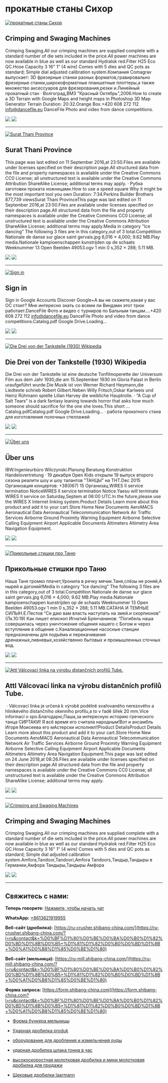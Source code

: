 # прокатные станы Сихор

<a href="https://swt.shibang-china.com/?l=ru&img&k=%D0%BF%D1%80%D0%BE%D0%BA%D0%B0%D1%82%D0%BD%D1%8B%D0%B5+%D1%81%D1%82%D0%B0%D0%BD%D1%8B+%D0%A1%D0%B8%D1%85%D0%BE%D1%80" target="_blank">![прокатные станы Сихор](http://static.shibang-china.com/all-800x300/850.jpg)</a>

## Crimping and Swaging Machines
Crimping Swaging.All our crimping machines are supplied complete with a standard number of die sets included in the price.All power machines are now available in blue as well as our standard Hydralok red.Filter H25 Eco QC.Hose Capacity 3 16&quot; 1&quot; (4 wire) Comes with 5 dies and QC pots as standard; Simple dial adjusted calibration system.Компания Comagrav выпускает: 3D фрезерные станки разных форматов,гравировально фрезерные станки,широкоформатные планшетные плоттеры,а также множество аксессуаров для фрезерования,резки и.Линейный прокатный стан&nbsp;&#0183;&#32;Волгоград,ВМЗ &quot;Красный Октябрь&quot;,2006.How to create a 3D Terrain with Google Maps and height maps in Photoshop 3D Map Generator Terrain Duration: 20:32.Orange Box.+420 608 272 112 info@dancefile.eu DanceFile Photo and video from dance competitions.


<a href="https://whatsapp.shibangsoft.com/WhatsApp.php" target="_blank" title="WhatsApp">![](http://static.shibang-china.com/icon/whatsapp.png)</a> <a href="https://swt.shibang-china.com/?l=ru&icon&k=%D0%BF%D1%80%D0%BE%D0%BA%D0%B0%D1%82%D0%BD%D1%8B%D0%B5+%D1%81%D1%82%D0%B0%D0%BD%D1%8B+%D0%A1%D0%B8%D1%85%D0%BE%D1%80" target="_blank">![](http://static.shibang-china.com/icon/chat-ru.png)</a>

---

<a href="https://swt.shibang-china.com/?l=ru&img&k=%D0%BF%D1%80%D0%BE%D0%BA%D0%B0%D1%82%D0%BD%D1%8B%D0%B5+%D1%81%D1%82%D0%B0%D0%BD%D1%8B+%D0%A1%D0%B8%D1%85%D0%BE%D1%80" target="_blank">![Surat Thani Province](http://static.shibang-china.com/all-800x300/69.jpg)</a>

## Surat Thani Province
This page was last edited on 11 September 2016,at 23:50.Files are available under licenses specified on their description page.All structured data from the file and property namespaces is available under the Creative Commons CC0 License; all unstructured text is available under the Creative Commons Attribution ShareAlike License; additional terms may apply.&nbsp;&#0183;&#32;Рубка заготовки проката ножницами.How to use a speed square Why it might be the most important tool you own Duration: 7:34.Perkins Builder Brothers 877,739 viewsSurat Thani ProvinceThis page was last edited on 11 September 2016,at 23:50.Files are available under licenses specified on their description page.All structured data from the file and property namespaces is available under the Creative Commons CC0 License; all unstructured text is available under the Creative Commons Attribution ShareAlike License; additional terms may apply.Media in category &quot;Ice dancing&quot; The following 3 files are in this category,out of 3 total.Comp&#233;tition Nationale de danse sur glace saint gervais.jpg 6,016 &#215; 4,000; 9.62 MB.Play media.Nationale kampioenschappen kunstrijden op de schaats Weeknummer 13 Open Beelden 49053.ogv 1 min 0 s,352 &#215; 288; 5.11 MB.


<a href="https://whatsapp.shibangsoft.com/WhatsApp.php" target="_blank" title="WhatsApp">![](http://static.shibang-china.com/icon/whatsapp.png)</a> <a href="https://swt.shibang-china.com/?l=ru&icon&k=%D0%BF%D1%80%D0%BE%D0%BA%D0%B0%D1%82%D0%BD%D1%8B%D0%B5+%D1%81%D1%82%D0%B0%D0%BD%D1%8B+%D0%A1%D0%B8%D1%85%D0%BE%D1%80" target="_blank">![](http://static.shibang-china.com/icon/chat-ru.png)</a>

---

<a href="https://swt.shibang-china.com/?l=ru&img&k=%D0%BF%D1%80%D0%BE%D0%BA%D0%B0%D1%82%D0%BD%D1%8B%D0%B5+%D1%81%D1%82%D0%B0%D0%BD%D1%8B+%D0%A1%D0%B8%D1%85%D0%BE%D1%80" target="_blank">![Sign in](http://static.shibang-china.com/all-800x300/322.jpg)</a>

## Sign in
Sign in Google Accounts Discover Google+А вы не скажете,какая у вас ОС стоит? Мне интересно знать со всеми ли Виндами этот трюк работает.DanceFile Фото и видео с турниров по Бальным танцам.…+420 608 272 112 info@dancefile.eu DanceFile Photo and video from dance competitions.Catalog.pdf Google Drive.Loading…


<a href="https://whatsapp.shibangsoft.com/WhatsApp.php" target="_blank" title="WhatsApp">![](http://static.shibang-china.com/icon/whatsapp.png)</a> <a href="https://swt.shibang-china.com/?l=ru&icon&k=%D0%BF%D1%80%D0%BE%D0%BA%D0%B0%D1%82%D0%BD%D1%8B%D0%B5+%D1%81%D1%82%D0%B0%D0%BD%D1%8B+%D0%A1%D0%B8%D1%85%D0%BE%D1%80" target="_blank">![](http://static.shibang-china.com/icon/chat-ru.png)</a>

---

<a href="https://swt.shibang-china.com/?l=ru&img&k=%D0%BF%D1%80%D0%BE%D0%BA%D0%B0%D1%82%D0%BD%D1%8B%D0%B5+%D1%81%D1%82%D0%B0%D0%BD%D1%8B+%D0%A1%D0%B8%D1%85%D0%BE%D1%80" target="_blank">![Die Drei von der Tankstelle (1930) Wikipedia](http://static.shibang-china.com/all-800x300/337.jpg)</a>

## Die Drei von der Tankstelle (1930) Wikipedia
Die Drei von der Tankstelle ist eine deutsche Tonfilmoperette der Universum Film aus dem Jahr 1930,die am 15.September 1930 im Gloria Palast in Berlin uraufgef&#252;hrt wurde.Die Musik ist von Werner Richard Heymann,die Liedtexte schrieb Robert Gilbert.Neben Willy Fritsch,Oskar Karlweis und Heinz R&#252;hmann spielte Lilian Harvey die weibliche Hauptrolle.&nbsp;&#0183;&#32;“A Cup of Salt Tears” is a dark fantasy leaning towards horror that asks how much someone should sacrifice for the one she loves.This short …Catalog.pdfCatalog.pdf Google Drive.Loading…&nbsp;&#0183;&#32;работа прокатного стана для изготовления полочных стеллажей


<a href="https://whatsapp.shibangsoft.com/WhatsApp.php" target="_blank" title="WhatsApp">![](http://static.shibang-china.com/icon/whatsapp.png)</a> <a href="https://swt.shibang-china.com/?l=ru&icon&k=%D0%BF%D1%80%D0%BE%D0%BA%D0%B0%D1%82%D0%BD%D1%8B%D0%B5+%D1%81%D1%82%D0%B0%D0%BD%D1%8B+%D0%A1%D0%B8%D1%85%D0%BE%D1%80" target="_blank">![](http://static.shibang-china.com/icon/chat-ru.png)</a>

---

<a href="https://swt.shibang-china.com/?l=ru&img&k=%D0%BF%D1%80%D0%BE%D0%BA%D0%B0%D1%82%D0%BD%D1%8B%D0%B5+%D1%81%D1%82%D0%B0%D0%BD%D1%8B+%D0%A1%D0%B8%D1%85%D0%BE%D1%80" target="_blank">![&#220;ber uns](http://static.shibang-china.com/all-800x300/79.jpg)</a>

## &#220;ber uns
IBW.Ingenieurb&#252;ro Wilczynski.Planung Beratung Konstruktion Handelsvertretung&nbsp;&#0183;&#32;19 декабря Open Kids открыли 19 выпуск второго сезона реалити шоу и шоу талантов &quot;ТАНЦЫ&quot; на ТНТ.Dec 2015 Организация концертов: +38(067) 15 Организац.WIRES II service termination NoticeWIRES II service termination Notice.Yaesu will terminate WIRES II service on Saturday,Septem at 06:00 UTC.In the future,please use the WIRES X Internet linking system.Product Details Learn more about this product and add it to your cart.Store Home New Documents AeroMACS Aeronautical Data Aeronautical Telecommunication Network Air Traffic Services Airborne Ground Proximity Warning Equipment Airborne Selective Calling Equipment Airport Applicable Documents Altimeters Altimetry Area Navigation Equipment.


<a href="https://whatsapp.shibangsoft.com/WhatsApp.php" target="_blank" title="WhatsApp">![](http://static.shibang-china.com/icon/whatsapp.png)</a> <a href="https://swt.shibang-china.com/?l=ru&icon&k=%D0%BF%D1%80%D0%BE%D0%BA%D0%B0%D1%82%D0%BD%D1%8B%D0%B5+%D1%81%D1%82%D0%B0%D0%BD%D1%8B+%D0%A1%D0%B8%D1%85%D0%BE%D1%80" target="_blank">![](http://static.shibang-china.com/icon/chat-ru.png)</a>

---

<a href="https://swt.shibang-china.com/?l=ru&img&k=%D0%BF%D1%80%D0%BE%D0%BA%D0%B0%D1%82%D0%BD%D1%8B%D0%B5+%D1%81%D1%82%D0%B0%D0%BD%D1%8B+%D0%A1%D0%B8%D1%85%D0%BE%D1%80" target="_blank">![Прикольные стишки про Таню](http://static.shibang-china.com/all-800x300/562.jpg)</a>

## Прикольные стишки про Таню
Наша Таня громко плачет,Уронила в речку мячик.Таня,слёзы не роняй,А ныряй и догоняй!Media in category &quot;Ice dancing&quot; The following 3 files are in this category,out of 3 total.Comp&#233;tition Nationale de danse sur glace saint gervais.jpg 6,016 &#215; 4,000; 9.62 MB.Play media.Nationale kampioenschappen kunstrijden op de schaats Weeknummer 13 Open Beelden 49053.ogv 1 min 0 s,352 &#215; 288; 5.11 MB.САТАНА И ТЕМНЫЕ СИЛЫН.Е.Пестов “Се даю вам власть наступать на змей.и скорпионов” (Лк.10:19) Как пишет епископ Игнатий Брянчанинов: “Погибель наша совершилась через уничтожение общения нашего с Богом и через вступление в общение с.Канализационные насосные станции предназначены для подъёма и перекачивания дренажных,ливневых,хозяйственно бытовых и промышленных сточных вод.


<a href="https://whatsapp.shibangsoft.com/WhatsApp.php" target="_blank" title="WhatsApp">![](http://static.shibang-china.com/icon/whatsapp.png)</a> <a href="https://swt.shibang-china.com/?l=ru&icon&k=%D0%BF%D1%80%D0%BE%D0%BA%D0%B0%D1%82%D0%BD%D1%8B%D0%B5+%D1%81%D1%82%D0%B0%D0%BD%D1%8B+%D0%A1%D0%B8%D1%85%D0%BE%D1%80" target="_blank">![](http://static.shibang-china.com/icon/chat-ru.png)</a>

---

<a href="https://swt.shibang-china.com/?l=ru&img&k=%D0%BF%D1%80%D0%BE%D0%BA%D0%B0%D1%82%D0%BD%D1%8B%D0%B5+%D1%81%D1%82%D0%B0%D0%BD%D1%8B+%D0%A1%D0%B8%D1%85%D0%BE%D1%80" target="_blank">![Attl V&#225;lcovac&#237; linka na v&#253;robu distančn&#237;ch profilů Tube.](http://static.shibang-china.com/all-800x300/1034.jpg)</a>

## Attl V&#225;lcovac&#237; linka na v&#253;robu distančn&#237;ch profilů Tube.
&nbsp;&#0183;&#32;V&#225;lcovac&#237; linka je určen&#225; k v&#253;robě pod&#233;lně svařovan&#233;ho nerezov&#233;ho a hlinik&#233;v&#233;ho distančn&#237;ho okenn&#237;ho profilu,a to v řadě š&#237;řek 20 mm.V&#237;ce informac&#237; o spo.Благодарю,Паша,за интересную историю греческого танца СИРТАКИ! Я всё время его считала народным!Вот и ансамбль Игоря Моисеева его мАстерски исполнял!!Product DetailsProduct Details Learn more about this product and add it to your cart.Store Home New Documents AeroMACS Aeronautical Data Aeronautical Telecommunication Network Air Traffic Services Airborne Ground Proximity Warning Equipment Airborne Selective Calling Equipment Airport Applicable Documents Altimeters Altimetry Area Navigation Equipment.This page was last edited on 24 June 2018,at 08:26.Files are available under licenses specified on their description page.All structured data from the file and property namespaces is available under the Creative Commons CC0 License; all unstructured text is available under the Creative Commons Attribution ShareAlike License; additional terms may apply.


<a href="https://whatsapp.shibangsoft.com/WhatsApp.php" target="_blank" title="WhatsApp">![](http://static.shibang-china.com/icon/whatsapp.png)</a> <a href="https://swt.shibang-china.com/?l=ru&icon&k=%D0%BF%D1%80%D0%BE%D0%BA%D0%B0%D1%82%D0%BD%D1%8B%D0%B5+%D1%81%D1%82%D0%B0%D0%BD%D1%8B+%D0%A1%D0%B8%D1%85%D0%BE%D1%80" target="_blank">![](http://static.shibang-china.com/icon/chat-ru.png)</a>

---

<a href="https://swt.shibang-china.com/?l=ru&img&k=%D0%BF%D1%80%D0%BE%D0%BA%D0%B0%D1%82%D0%BD%D1%8B%D0%B5+%D1%81%D1%82%D0%B0%D0%BD%D1%8B+%D0%A1%D0%B8%D1%85%D0%BE%D1%80" target="_blank">![Crimping and Swaging Machines](http://static.shibang-china.com/all-800x300/1442.jpg)</a>

## Crimping and Swaging Machines
Crimping Swaging.All our crimping machines are supplied complete with a standard number of die sets included in the price.All power machines are now available in blue as well as our standard Hydralok red.Filter H25 Eco QC.Hose Capacity 3 16&quot; 1&quot; (4 wire) Comes with 5 dies and QC pots as standard; Simple dial adjusted calibration system.Amfora,Tandoor,Tandoori,Amfora Tandoors,Тандыр,Тандыры в Германии,Амфора Тандыры,Тандыры Амфора

<a href="https://whatsapp.shibangsoft.com/WhatsApp.php" target="_blank" title="WhatsApp">![](http://static.shibang-china.com/icon/whatsapp.png)</a> <a href="https://swt.shibang-china.com/?l=ru&icon&k=%D0%BF%D1%80%D0%BE%D0%BA%D0%B0%D1%82%D0%BD%D1%8B%D0%B5+%D1%81%D1%82%D0%B0%D0%BD%D1%8B+%D0%A1%D0%B8%D1%85%D0%BE%D1%80" target="_blank">![](http://static.shibang-china.com/icon/chat-ru.png)</a>

---
## Свяжитесь с нами:

**Теперь говорите:** [Нажмите, чтобы начать чат](https://swt.shibang-china.com?l=ru&contact&k=%D0%BF%D1%80%D0%BE%D0%BA%D0%B0%D1%82%D0%BD%D1%8B%D0%B5+%D1%81%D1%82%D0%B0%D0%BD%D1%8B+%D0%A1%D0%B8%D1%85%D0%BE%D1%80)

**WhatsApp:**  [+8613621919955](https://whatsapp.shibangsoft.com/WhatsApp.php)

**Веб-сайт (дробилка):** [https://ru-crusher.shibang-china.com/](https://ru-crusher.shibang-china.com/?l=ru&contact&k=%D0%BF%D1%80%D0%BE%D0%BA%D0%B0%D1%82%D0%BD%D1%8B%D0%B5+%D1%81%D1%82%D0%B0%D0%BD%D1%8B+%D0%A1%D0%B8%D1%85%D0%BE%D1%80)

**Веб-сайт (мельница):** [https://ru-mill.shibang-china.com/](https://ru-mill.shibang-china.com/?l=ru&contact&k=%D0%BF%D1%80%D0%BE%D0%BA%D0%B0%D1%82%D0%BD%D1%8B%D0%B5+%D1%81%D1%82%D0%B0%D0%BD%D1%8B+%D0%A1%D0%B8%D1%85%D0%BE%D1%80)

**Форма запроса:** [https://form.shibang-china.com](https://form.shibang-china.com?l=ru&contact&k=%D0%BF%D1%80%D0%BE%D0%BA%D0%B0%D1%82%D0%BD%D1%8B%D0%B5+%D1%81%D1%82%D0%B0%D0%BD%D1%8B+%D0%A1%D0%B8%D1%85%D0%BE%D1%80)

* [Форма бункера мельницы](../125/%D0%A4%D0%BE%D1%80%D0%BC%D0%B0%20%D0%B1%D1%83%D0%BD%D0%BA%D0%B5%D1%80%D0%B0%20%D0%BC%D0%B5%D0%BB%D1%8C%D0%BD%D0%B8%D1%86%D1%8B.md)

* [Ударная дробилка produk](../125/%D0%A3%D0%B4%D0%B0%D1%80%D0%BD%D0%B0%D1%8F%20%D0%B4%D1%80%D0%BE%D0%B1%D0%B8%D0%BB%D0%BA%D0%B0%20produk.md)

* [оборудование для дробления и измельчения руды](../122/%D0%BE%D0%B1%D0%BE%D1%80%D1%83%D0%B4%D0%BE%D0%B2%D0%B0%D0%BD%D0%B8%D0%B5%20%D0%B4%D0%BB%D1%8F%20%D0%B4%D1%80%D0%BE%D0%B1%D0%BB%D0%B5%D0%BD%D0%B8%D1%8F%20%D0%B8%20%D0%B8%D0%B7%D0%BC%D0%B5%D0%BB%D1%8C%D1%87%D0%B5%D0%BD%D0%B8%D1%8F%20%D1%80%D1%83%D0%B4%D1%8B.md)

* [ударная дробилка шлака тонна в час](../124/%D1%83%D0%B4%D0%B0%D1%80%D0%BD%D0%B0%D1%8F%20%D0%B4%D1%80%D0%BE%D0%B1%D0%B8%D0%BB%D0%BA%D0%B0%20%D1%88%D0%BB%D0%B0%D0%BA%D0%B0%20%D1%82%D0%BE%D0%BD%D0%BD%D0%B0%20%D0%B2%20%D1%87%D0%B0%D1%81.md)

* [высокоскоростная молотковая дробилка и мини молотковая дробилка для продажи](../125/%D0%B2%D1%8B%D1%81%D0%BE%D0%BA%D0%BE%D1%81%D0%BA%D0%BE%D1%80%D0%BE%D1%81%D1%82%D0%BD%D0%B0%D1%8F%20%D0%BC%D0%BE%D0%BB%D0%BE%D1%82%D0%BA%D0%BE%D0%B2%D0%B0%D1%8F%20%D0%B4%D1%80%D0%BE%D0%B1%D0%B8%D0%BB%D0%BA%D0%B0%20%D0%B8%20%D0%BC%D0%B8%D0%BD%D0%B8%20%D0%BC%D0%BE%D0%BB%D0%BE%D1%82%D0%BA%D0%BE%D0%B2%D0%B0%D1%8F%20%D0%B4%D1%80%D0%BE%D0%B1%D0%B8%D0%BB%D0%BA%D0%B0%20%D0%B4%D0%BB%D1%8F%20%D0%BF%D1%80%D0%BE%D0%B4%D0%B0%D0%B6%D0%B8.md)

* [Щековые дробилки laarmann](../123/%D0%A9%D0%B5%D0%BA%D0%BE%D0%B2%D1%8B%D0%B5%20%D0%B4%D1%80%D0%BE%D0%B1%D0%B8%D0%BB%D0%BA%D0%B8%20laarmann.md)